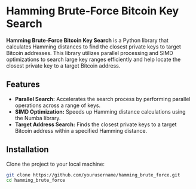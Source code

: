 # Hamming Brute-Force Bitcoin Key Search

**Hamming Brute-Force Bitcoin Key Search** is a Python library that calculates Hamming distances to find the closest private keys to target Bitcoin addresses. This library utilizes parallel processing and SIMD optimizations to search large key ranges efficiently and help locate the closest private key to a target Bitcoin address.

## Features

- **Parallel Search:** Accelerates the search process by performing parallel operations across a range of keys.
- **SIMD Optimization:** Speeds up Hamming distance calculations using the Numba library.
- **Target Address Search:** Finds the closest private keys to a target Bitcoin address within a specified Hamming distance.

## Installation

Clone the project to your local machine:

```bash
git clone https://github.com/yourusername/hamming_brute_force.git
cd hamming_brute_force

